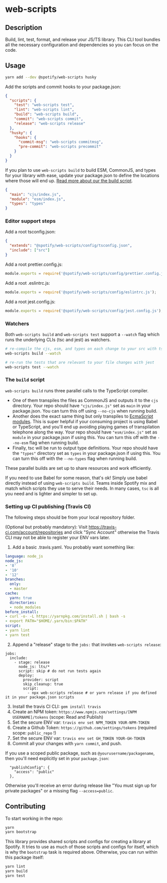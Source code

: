 # web-scripts

## Description

Build, lint, test, format, and release your JS/TS library. This CLI tool bundles all the necessary configuration and dependencies so you can focus on the code.

## Usage

```sh
yarn add --dev @spotify/web-scripts husky
```

Add the scripts and commit hooks to your package.json:

```json
{
  "scripts": {
    "test": "web-scripts test",
    "lint": "web-scripts lint",
    "build": "web-scripts build",
    "commit": "web-scripts commit",
    "release": "web-scripts release"
  },
  "husky": {
    "hooks": {
      "commit-msg": "web-scripts commitmsg",
      "pre-commit": "web-scripts precommit"
    }
  }
}
```

If you plan to use `web-scripts build` to build ESM, CommonJS, and types for your library with ease, update your package.json to define the locations where those will end up. [Read more about our the build script](#the-build-script).

```json
{
  "main": "cjs/index.js",
  "module": "esm/index.js",
  "types": "types"
}
```

### Editor support steps

Add a root tsconfig.json:

```json
{
  "extends": "@spotify/web-scripts/config/tsconfig.json",
  "include": ["src"]
}
```

Add a root prettier.config.js:

```js
module.exports = require('@spotify/web-scripts/config/prettier.config.js');
```

Add a root .eslintrc.js:

```js
module.exports = require('@spotify/web-scripts/config/eslintrc.js');
```

Add a root jest.config.js:

```js
module.exports = require('@spotify/web-scripts/config/jest.config.js');
```

### Watchers

Both `web-scripts build` and `web-scripts test` support a `--watch` flag which runs the underlying CLIs (tsc and jest) as watchers.

```sh
# re-compile the cjs, esm, and types on each change to your src with tsc
web-scripts build --watch

# re-run the tests that are relevant to your file changes with jest
web-scripts test --watch
```

### The `build` script

`web-scripts build` runs three parallel calls to the TypeScript compiler.

- One of them transpiles the files as CommonJS and outputs it to the `cjs` directory. Your repo should have `"cjs/index.js"` set as `main` in your package.json. You can turn this off using `--no-cjs` when running build.
- Another does the exact same thing but only transpiles to [EcmaScript modules](https://github.com/standard-things/esm). This is super helpful if your consuming project is using Babel or TypeScript, and you'll end up avoiding playing games of transpilation telephone along the way. Your repo should have `"esm/index.js"` set as `module` in your package.json if using this. You can turn this off with the `--no-esm` flag when running build.
- Finally, tsc will be run to output type definitions. Your repo should have the `"types"` directory set as `types` in your package.json if using this. You can turn this off with the `--no-types` flag when running build.

These parallel builds are set up to share resources and work efficiently.

If you need to use Babel for some reason, that's ok! Simply use babel directly instead of using `web-scripts build`. Teams inside Spotify mix and match which scripts they use to serve their needs. In many cases, `tsc` is all you need and is lighter and simpler to set up.

### Setting up CI publishing (Travis CI)

The following steps should be from your local repository folder.

(Optional but probably mandatory): Visit https://travis-ci.com/account/repositories and click "Sync Account" otherwise the Travis CLI may not be able to register your ENV vars later. 

1) Add a basic .travis.yaml. You probably want something like:

```yml
language: node_js
node_js:
- '8'
- '10'
- '12'
branches:
  only:
  - master
cache:
  yarn: true
  directories:
  - node_modules
before_install:
- curl -o- -L https://yarnpkg.com/install.sh | bash -s
- export PATH="$HOME/.yarn/bin:$PATH"
script:
- yarn lint
- yarn test
```


2) Append a "release" stage to the `jobs:` that invokes `web-scripts release`:

```
jobs:
  include:
    - stage: release
      node_js: lts/*
      script: skip # do not run tests again
      deploy:
        provider: script
        skip_cleanup: true
        script:
          - npx web-scripts release # or yarn release if you defined it in your package.json scripts
```

3) Install the travis CI CLI: `gem install travis`
4) Create an NPM token: `https://www.npmjs.com/settings/[NPM USERNAME]/tokens` (scope: Read and Publish)
5) Set the secure ENV var: `travis env set NPM_TOKEN YOUR-NPM-TOKEN`
6) Create a Github Token: `https://github.com/settings/tokens` (required scope: `public_repo` !)
7) Set the secure ENV var: `travis env set GH_TOKEN YOUR-GH-TOKEN`
8) Commit all your changes with `yarn commit`, and push.

If you use a scoped public package, such as `@yourusername/packagename`, then you'll need explicitly set in your `package.json`:

```
  "publishConfig": {
    "access": "public"
  },
```

Otherwise you'll receive an error during release like "You must sign up for private packages" or a missing flag `--access=public`.

## Contributing

To start working in the repo:

```sh
yarn
yarn bootstrap
```

This library provides shared scripts and configs for creating a library at Spotify. It tries to use as much of those scripts and configs for itself, which is why the `bootstrap` task is required above. Otherwise, you can run within this package itself:

```sh
yarn lint
yarn build
yarn test
```

